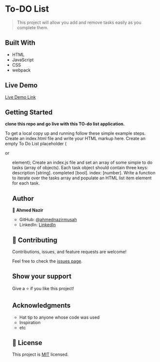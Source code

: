 # To-DO List

> This project will allow you add and remove tasks easily as you complete them.

## Built With

- HTML
- JavaScript
- CSS
- webpack

## Live Demo

[Live Demo Link]()


## Getting Started

**clone this repo and go live with this TO-do list application.**

To get a local copy up and running follow these simple example steps.
Create an index.html file and write your HTML markup here. Create an empty To Do List placeholder (<div> or <ul> element);
Create an index.js file and set an array of some simple to do tasks (array of objects). Each task object should contain three keys:
description [string].
completed [bool].
index: [number].
Write a function to iterate over the tasks array and populate an HTML list item element for each task.


## Author

👤 **Ahmed Nazir**

- GitHub: [@ahmednazirmusah](https://github.com/ahmednazirmusah)
- LinkedIn: [LinkedIn](https://linkedin.com/in/ahmednazirmusah)



## 🤝 Contributing

Contributions, issues, and feature requests are welcome!

Feel free to check the [issues page](../../issues/).

## Show your support

Give a ⭐️ if you like this project!

## Acknowledgments

- Hat tip to anyone whose code was used
- Inspiration
- etc

## 📝 License

This project is [MIT](./LICENSE) licensed.